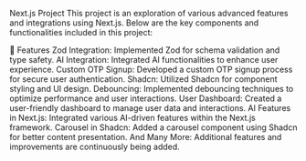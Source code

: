 Next.js Project
This project is an exploration of various advanced features and integrations using Next.js. Below are the key components and functionalities included in this project:

🚀 Features
Zod Integration: Implemented Zod for schema validation and type safety.
AI Integration: Integrated AI functionalities to enhance user experience.
Custom OTP Signup: Developed a custom OTP signup process for secure user authentication.
Shadcn: Utilized Shadcn for component styling and UI design.
Debouncing: Implemented debouncing techniques to optimize performance and user interactions.
User Dashboard: Created a user-friendly dashboard to manage user data and interactions.
AI Features in Next.js: Integrated various AI-driven features within the Next.js framework.
Carousel in Shadcn: Added a carousel component using Shadcn for better content presentation.
And Many More: Additional features and improvements are continuously being added.
